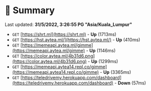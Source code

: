 # 📖 Summary
Last updated: **31/5/2022, 3:26:55 PG "Asia/Kuala_Lumpur"**

- `GET` [https://shrt.ml](https://shrt.ml) - **Up** (1713ms)
- `GET` [https://hst.aytea.ml/](https://hst.aytea.ml/) - **Up** (410ms)
- `GET` [https://memeapi.aytea.ml/gimme](https://memeapi.aytea.ml/gimme) - **Up** (1146ms)
- `GET` [https://color.aytea.ml/4b31d6.png](https://color.aytea.ml/4b31d6.png) - **Up** (1299ms)
- `GET` [https://memeapi.aytea14.repl.co/gimme](https://memeapi.aytea14.repl.co/gimme) - **Up** (3365ms)
- `GET` [https://teledrivemy.herokuapp.com/dashboard](https://teledrivemy.herokuapp.com/dashboard) - **Down** (57ms)
